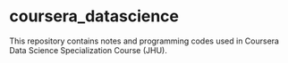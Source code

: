 # coursera_datascience
This repository contains notes and programming codes used in Coursera Data Science Specialization Course (JHU).
